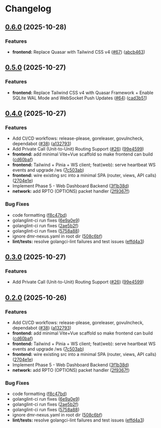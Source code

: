 # Changelog

## [0.6.0](https://github.com/dbehnke/dmr-nexus/compare/v0.5.0...v0.6.0) (2025-10-28)


### Features

* **frontend:** Replace Quasar with Tailwind CSS v4 ([#67](https://github.com/dbehnke/dmr-nexus/issues/67)) ([abcb463](https://github.com/dbehnke/dmr-nexus/commit/abcb463ebc4375f64b276a15e56f984155b7fa09))

## [0.5.0](https://github.com/dbehnke/dmr-nexus/compare/v0.4.0...v0.5.0) (2025-10-27)


### Features

* **frontend:** Replace Tailwind CSS v4 with Quasar Framework + Enable SQLite WAL Mode and WebSocket Push Updates ([#64](https://github.com/dbehnke/dmr-nexus/issues/64)) ([cad3b51](https://github.com/dbehnke/dmr-nexus/commit/cad3b511176f084f3b02b4980bdad742109a7487))

## [0.4.0](https://github.com/dbehnke/dmr-nexus/compare/v0.3.0...v0.4.0) (2025-10-27)


### Features

* Add CI/CD workflows: release-please, goreleaser, govulncheck, dependabot ([#38](https://github.com/dbehnke/dmr-nexus/issues/38)) ([a132793](https://github.com/dbehnke/dmr-nexus/commit/a1327937c7c4dc3b5623743a34dd983b1492c22f))
* Add Private Call (Unit-to-Unit) Routing Support ([#26](https://github.com/dbehnke/dmr-nexus/issues/26)) ([99e4599](https://github.com/dbehnke/dmr-nexus/commit/99e4599a74c7a27787b08cff835f35edbcdf27f3))
* **frontend:** add minimal Vite+Vue scaffold so make frontend can build ([cd60baf](https://github.com/dbehnke/dmr-nexus/commit/cd60baf8944c8dd9cca17c9383dbaf530813ad99))
* **frontend:** Tailwind + Pinia + WS client; feat(web): serve heartbeat WS events and upgrade /ws ([7c503ab](https://github.com/dbehnke/dmr-nexus/commit/7c503ab9460c78967adff295f6f2374e2a3c03ea))
* **frontend:** wire existing src into a minimal SPA (router, views, API calls) ([2704e1e](https://github.com/dbehnke/dmr-nexus/commit/2704e1eeb5a88f37db2fc063a62f523664af2122))
* Implement Phase 5 - Web Dashboard Backend ([3f1b38d](https://github.com/dbehnke/dmr-nexus/commit/3f1b38dda56679af13a9ecb4c57c7ea2e3a58884))
* **network:** add RPTO (OPTIONS) packet handler ([2f9367f](https://github.com/dbehnke/dmr-nexus/commit/2f9367f2a10328761886459ff891a4ad3b2f5069))


### Bug Fixes

* code formatting ([f8c47bd](https://github.com/dbehnke/dmr-nexus/commit/f8c47bda43049afa9c20283b07cd0e0de2026140))
* golanglint-ci run fixes ([6e9a0e9](https://github.com/dbehnke/dmr-nexus/commit/6e9a0e92f49cb968bdbced0c739c786f517a457f))
* golanglint-ci run fixes ([2ae5b2f](https://github.com/dbehnke/dmr-nexus/commit/2ae5b2fa2f1d5c21c919dfab038364cbcef43fcc))
* golanglint-ci run fixes ([5758a88](https://github.com/dbehnke/dmr-nexus/commit/5758a8882aba222f158789c22f86f6502761844f))
* ignore dmr-nexus.yaml in root dir ([508c6bf](https://github.com/dbehnke/dmr-nexus/commit/508c6bf7be08c291532d09762d90d1c9b667822e))
* **lint/tests:** resolve golangci-lint failures and test issues ([effd4a3](https://github.com/dbehnke/dmr-nexus/commit/effd4a37d8b86cfb31d11bb23dc998fc6bcbfe22))

## [0.3.0](https://github.com/dbehnke/dmr-nexus/compare/dmr-nexus-v0.2.0...dmr-nexus-v0.3.0) (2025-10-27)


### Features

* Add Private Call (Unit-to-Unit) Routing Support ([#26](https://github.com/dbehnke/dmr-nexus/issues/26)) ([99e4599](https://github.com/dbehnke/dmr-nexus/commit/99e4599a74c7a27787b08cff835f35edbcdf27f3))

## [0.2.0](https://github.com/dbehnke/dmr-nexus/compare/dmr-nexus-v0.1.0...dmr-nexus-v0.2.0) (2025-10-26)


### Features

* Add CI/CD workflows: release-please, goreleaser, govulncheck, dependabot ([#38](https://github.com/dbehnke/dmr-nexus/issues/38)) ([a132793](https://github.com/dbehnke/dmr-nexus/commit/a1327937c7c4dc3b5623743a34dd983b1492c22f))
* **frontend:** add minimal Vite+Vue scaffold so make frontend can build ([cd60baf](https://github.com/dbehnke/dmr-nexus/commit/cd60baf8944c8dd9cca17c9383dbaf530813ad99))
* **frontend:** Tailwind + Pinia + WS client; feat(web): serve heartbeat WS events and upgrade /ws ([7c503ab](https://github.com/dbehnke/dmr-nexus/commit/7c503ab9460c78967adff295f6f2374e2a3c03ea))
* **frontend:** wire existing src into a minimal SPA (router, views, API calls) ([2704e1e](https://github.com/dbehnke/dmr-nexus/commit/2704e1eeb5a88f37db2fc063a62f523664af2122))
* Implement Phase 5 - Web Dashboard Backend ([3f1b38d](https://github.com/dbehnke/dmr-nexus/commit/3f1b38dda56679af13a9ecb4c57c7ea2e3a58884))
* **network:** add RPTO (OPTIONS) packet handler ([2f9367f](https://github.com/dbehnke/dmr-nexus/commit/2f9367f2a10328761886459ff891a4ad3b2f5069))


### Bug Fixes

* code formatting ([f8c47bd](https://github.com/dbehnke/dmr-nexus/commit/f8c47bda43049afa9c20283b07cd0e0de2026140))
* golanglint-ci run fixes ([6e9a0e9](https://github.com/dbehnke/dmr-nexus/commit/6e9a0e92f49cb968bdbced0c739c786f517a457f))
* golanglint-ci run fixes ([2ae5b2f](https://github.com/dbehnke/dmr-nexus/commit/2ae5b2fa2f1d5c21c919dfab038364cbcef43fcc))
* golanglint-ci run fixes ([5758a88](https://github.com/dbehnke/dmr-nexus/commit/5758a8882aba222f158789c22f86f6502761844f))
* ignore dmr-nexus.yaml in root dir ([508c6bf](https://github.com/dbehnke/dmr-nexus/commit/508c6bf7be08c291532d09762d90d1c9b667822e))
* **lint/tests:** resolve golangci-lint failures and test issues ([effd4a3](https://github.com/dbehnke/dmr-nexus/commit/effd4a37d8b86cfb31d11bb23dc998fc6bcbfe22))
